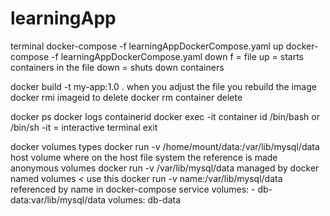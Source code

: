 # learningApp

terminal
docker-compose -f learningAppDockerCompose.yaml up
docker-compose -f learningAppDockerCompose.yaml down
f = file
up = starts containers in the file
down = shuts down containers


docker build -t my-app:1.0 .
when you adjust the file you rebuild the image
docker rmi imageid
    to delete
docker rm
    container delete

docker ps
docker logs containerid
docker exec -it container id /bin/bash or /bin/sh
-it = interactive terminal
exit


docker volumes
    types
    docker run -v /home/mount/data:/var/lib/mysql/data
    host volume
        where on the host file system the reference is made
    anonymous volumes
    docker run -v /var/lib/mysql/data
        managed by docker
    named volumes  < use this
    docker run -v name:/var/lib/mysql/data
        referenced by name
in docker-compose
    service
        volumes:
            - db-data:var/lib/mysql/data
volumes:
    db-data
